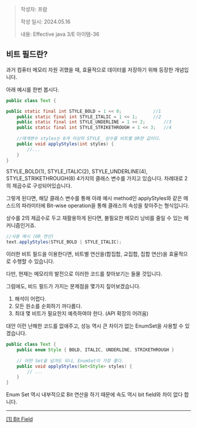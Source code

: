> 작성자: 프람
> 
> 작성 일시: 2024.05.16
> 
> 내용: Effective java 3/E 아이템-36


## 비트 필드란?
과거 컴퓨터 메모리 자원 귀했을 때, 효율적으로 데이터를 저장하기 위해 등장한 개념입니다.

아래 예시를 한번 봅시다.

```java
public class Text {

public static final int STYLE_BOLD = 1 << 0; 			//1
    public static final int STYLE_ITALIC = 1 << 1;		//2
    public static final int STYLE_UNDERLINE = 1 << 2;		//3
    public static final int STYLE_STRIKETHROUGH = 1 << 3;	//4
    
    //매개변수 styles는 0개 이상의 STYLE_ 상수를 비트별 OR한 값이다.
    public void applyStyles(int styles) {
    	//...
    }
}
```

STYLE_BOLD(1), STYLE_ITALIC(2), STYLE_UNDERLINE(4), STYLE_STRIKETHROUGH(8) 4가지의 클래스 변수를 가지고 있습니다. 차례대로 2의 제곱수로 구성되어있습니다.



그렇게 된다면, 해당 클래스 변수를 통해 아래 예시 method인 applyStyles와 같은 메스드의 파라미터에 Bit-wise operation을 통해 클래스의 속성을 찾아주는 형식입니다.



상수를 2의 제곱수로 두고 재활용하게 된다면, 불필요한 메모리 낭비를 줄일 수 있는 메커니즘인거죠.

```java
//사용 예시 (OR 연산)
text.applyStyles(STYLE_BOLD | STYLE_ITALIC);
```



이러한 비트 필드을 이용한다면, 비트별 연산을(합집합, 교집합, 집합 연산)을 효율적으로 수행할 수 있습니다.



다만, 현재는 메모리의 발전으로 이러한 코드를 찾아보기는 들물 것입니다.



그럼에도, 비드 필드가 가지는 문제점을 몇가지 짚어보겠습니다.



1. 해석이 어렵다.
2. 모든 원소를 순회하기 까다롭다.
3. 최대 몇 비트가 필요한지 예측하여야 한다. (API 확장의 어려움)



대안
이런 난해한 코드를 없애주고, 성능 역시 큰 차이가 없는 EnumSet을 사용할 수 있겠습니다.

```java
public class Text {
	public enum Style { BOLD, ITALIC, UNDERLINE, STRIKETHROUGH }
    
    // 어떤 Set을 넘겨도 되나, EnumSet이 가장 좋다.
    public void applyStyles(Set<Style> styles) {
    	// ...
    }    
}
```





Enum Set 역시 내부적으로 Bit 연산을 하기 때문에 속도 역시 bit field와 차이 없다 합니다.

--- 


[[1] Bit Field](http://underpop.online.fr/j/java/hardcore-java/hardcorejv-chp-7-sect-2.html) 

